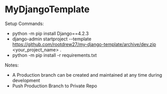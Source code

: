 # MyDjangoTemplate

Setup Commands:
- python -m pip install Django==4.2.3
- django-admin startproject --template https://github.com/rootdrew27/my-django-template/archive/dev.zip <your_project_name> .
- python -m pip install -r requirements.txt

Notes: 
- A Production branch can be created and maintained at any time during development
- Push Production Branch to Private Repo 
